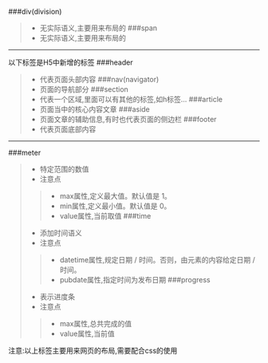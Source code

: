 ###div(division)
>* 无实际语义,主要用来布局的
###span
>* 无实际语义,主要用来布局的

---

以下标签是H5中新增的标签
###header
>* 代表页面头部内容
###nav(navigator)
>* 页面的导航部分
###section
>* 代表一个区域,里面可以有其他的标签,如h标签...
###article
>* 页面当中的核心内容文章
###aside
>* 页面文章的辅助信息,有时也代表页面的侧边栏
###footer
>* 代表页面底部内容
****
###meter
>* 特定范围的数值
>* 注意点
>> * max属性,定义最大值。默认值是 1。
>> * min属性,定义最小值。默认值是 0。
>> * value属性,当前取值
###time
>* 添加时间语义
>* 注意点
>> * datetime属性,规定日期 / 时间。否则，由元素的内容给定日期 / 时间。
>> * pubdate属性,指定时间为发布日期
###progress
>* 表示进度条
>* 注意点
>> * max属性,总共完成的值
>> * value属性,当前值

注意:以上标签主要用来网页的布局,需要配合css的使用